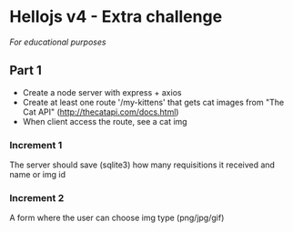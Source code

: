 # Hellojs v4 - Extra challenge

_For educational purposes_

## Part 1

- Create a node server with express + axios
- Create at least one route '/my-kittens' that gets cat images from "The Cat API" (http://thecatapi.com/docs.html)
- When client access the route, see a cat img

### Increment 1

The server should save (sqlite3) how many requisitions it received and name or img id

### Increment 2

A form where the user can choose img type (png/jpg/gif)